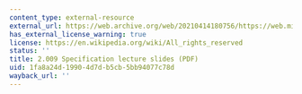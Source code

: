 ```yaml
---
content_type: external-resource
external_url: https://web.archive.org/web/20210414180756/https://web.mit.edu/2.009/www/lectures/15_specifications.pdf
has_external_license_warning: true
license: https://en.wikipedia.org/wiki/All_rights_reserved
status: ''
title: 2.009 Specification lecture slides (PDF)
uid: 1fa8a24d-1990-4d7d-b5cb-5bb94077c78d
wayback_url: ''
---
```


